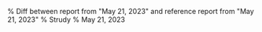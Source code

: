 % Diff between report from "May 21, 2023" and reference report from "May 21, 2023"
% Strudy
% May 21, 2023


